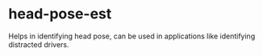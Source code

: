# head-pose-est
Helps in identifying head pose, can be used in applications like identifying distracted drivers.
